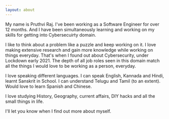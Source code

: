 ```yaml
---
layout: about
---
```



My name is Pruthvi Raj. I've been working as a Software Engineer for over 12 months. And I have been simultaneously learning and working on my skills for getting into Cybersecuirty domain.   

I like to think about a problem like a puzzle and keep working on it. I love making extensive research and gain more knowledge while working on things everyday. That's when I found out about Cybersecurity, under Lockdown early 2021. The depth of all job roles seen in this domain match all the things I would love to be working as a person, everyday.

I love speaking different languages. I can speak English, Kannada and Hindi, learnt Sanskrit in School. I can understand Telugu and Tamil (to an extent). Would love to learn Spanish and Chinese.

I love studying History, Geography, current affairs, DIY hacks and all the small things in life.

I'll let you know when I find out more about myself.
